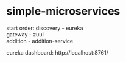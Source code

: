 # simple-microservices

start order:
discovery - eureka  
gateway - zuul  
addition - addition-service  


eureka dashboard:
http://localhost:8761/
